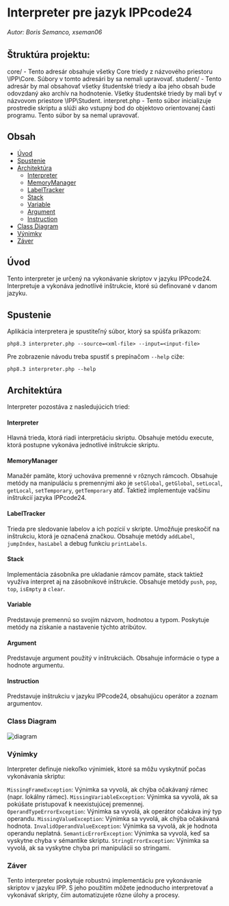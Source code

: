 # Interpreter pre jazyk IPPcode24

###### Autor: Boris Semanco, xseman06

## Štruktúra projektu:

core/ - Tento adresár obsahuje všetky Core triedy z názvového priestoru \IPP\Core. Súbory v tomto adresári by sa nemali upravovať.
student/ - Tento adresár by mal obsahovať všetky študentské triedy a iba jeho obsah bude odovzdaný ako archív na hodnotenie. Všetky študentské triedy by mali byť v názvovom priestore \IPP\Student.
interpret.php - Tento súbor inicializuje prostredie skriptu a slúži ako vstupný bod do objektovo orientovanej časti programu. Tento súbor by sa nemal upravovať.

## Obsah

- [Úvod](#úvod)
- [Spustenie](#spustenie)
- [Architektúra](#architektúra)
  - [Interpreter](#interpreter)
  - [MemoryManager](#memorymanager)
  - [LabelTracker](#labeltracker)
  - [Stack](#stack)
  - [Variable](#variable)
  - [Argument](#argument)
  - [Instruction](#instruction)
- [Class Diagram](#class-diagram)
- [Výnimky](#výnimky)
- [Záver](#záver)

## Úvod

Tento interpreter je určený na vykonávanie skriptov v jazyku IPPcode24. Interpretuje a vykonáva jednotlivé inštrukcie, ktoré sú definované v danom jazyku.

## Spustenie

Aplikácia interpretera je spustiteľný súbor, ktorý sa spúšťa príkazom:

```
php8.3 interpreter.php --source=<xml-file> --input=<input-file>
```

Pre zobrazenie návodu treba spustiť s prepínačom `--help` ciže:
```
php8.3 interpreter.php --help
```

## Architektúra
Interpreter pozostáva z nasledujúcich tried:

#### Interpreter
Hlavná trieda, ktorá riadi interpretáciu skriptu. Obsahuje metódu execute, ktorá postupne vykonáva jednotlivé inštrukcie skriptu.

#### MemoryManager
Manažér pamäte, ktorý uchováva premenné v rôznych rámcoch. Obsahuje metódy na manipuláciu s premennými ako je `setGlobal`, `getGlobal`, `setLocal`, `getLocal`, `setTemporary`, `getTemporary` atď. Taktiež implementuje vačšinu inštrukcií jazyka IPPcode24.

#### LabelTracker
Trieda pre sledovanie labelov a ich pozícií v skripte. Umožňuje preskočiť na inštrukciu, ktorá je označená značkou. Obsahuje metódy `addLabel`, `jumpIndex`, `hasLabel` a debug funkciu `printLabels`.

#### Stack
Implementácia zásobníka pre ukladanie rámcov pamäte, stack taktiež využíva interpret aj na zásobnikové inštrukcie. Obsahuje metódy `push`, `pop`, `top`, `isEmpty` a `clear`.

#### Variable
Predstavuje premennú so svojím názvom, hodnotou a typom. Poskytuje metódy na získanie a nastavenie týchto atribútov.

#### Argument
Predstavuje argument použitý v inštrukciách. Obsahuje informácie o type a hodnote argumentu.

#### Instruction
Predstavuje inštrukciu v jazyku IPPcode24, obsahujúcu operátor a zoznam argumentov.

### Class Diagram

![diagram](uml-interpret.png)


### Výnimky
Interpreter definuje niekoľko výnimiek, ktoré sa môžu vyskytnúť počas vykonávania skriptu:

`MissingFrameException`: Výnimka sa vyvolá, ak chýba očakávaný rámec (napr. lokálny rámec).
`MissingVariableException`: Výnimka sa vyvolá, ak sa pokúšate pristupovať k neexistujúcej premennej.
`OperandTypeErrorException`: Výnimka sa vyvolá, ak operátor očakáva iný typ operandu.
`MissingValueException`: Výnimka sa vyvolá, ak chýba očakávaná hodnota.
`InvalidOperandValueException`: Výnimka sa vyvolá, ak je hodnota operandu neplatná.
`SemanticErrorException`: Výnimka sa vyvolá, keď sa vyskytne chyba v sémantike skriptu.
`StringErrorException`: Výnimka sa vyvolá, ak sa vyskytne chyba pri manipulácii so stringami.


### Záver

Tento interpreter poskytuje robustnú implementáciu pre vykonávanie skriptov v jazyku IPP. S jeho použitím môžete jednoducho interpretovať a vykonávať skripty, čím automatizujete rôzne úlohy a procesy.

